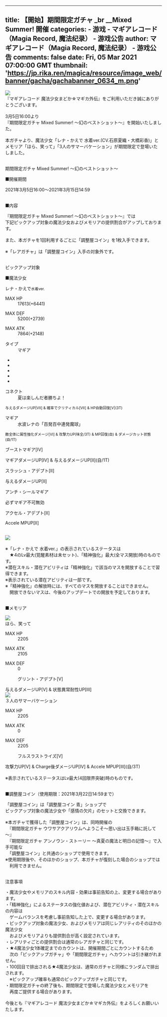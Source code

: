 
---
title: 【開始】期間限定ガチャ _br __Mixed Summer!  開催
categories: 
    - 游戏
    - マギアレコード（Magia Record, 魔法纪录） - 游戏公告
author: マギアレコード（Magia Record, 魔法纪录） - 游戏公告
comments: false
date: Fri, 05 Mar 2021 07:00:00 GMT
thumbnail: 'https://jp.rika.ren/magica/resource/image_web/banner/gacha/gachabanner_0634_m.png'
---

<div>   
<img src="https://jp.rika.ren/magica/resource/image_web/banner/gacha/gachabanner_0634_m.png" class="newsTextBanner" referrerpolicy="no-referrer"><br>
『マギアレコード 魔法少女まどか☆マギカ外伝』をご利用いただき誠にありがとうございます。<br>
<br>
3月5日16:00より<br>
『<span class="c_red">期間限定ガチャ Mixed Summer! ～幻のベストショット～</span>』を開始いたしました。<br>
<br>
本ガチャより、魔法少女「<span class="c_red">レナ・かえで 水着ver.(CV.石原夏織・大橋彩香)</span>」と<br>
メモリア「<span class="c_red">ほら、笑って</span>」「<span class="c_red">3人のサマーバケーション</span>」が期間限定で登場いたしました。<br>
<br>
<p class="newsHead">期間限定ガチャ Mixed Summer! ～幻のベストショット～</p>
<p class="newsHeadUnder">■開催期間</p>
2021年3月5日16:00～2021年3月15日14:59<br>
<br>
<p class="newsHeadUnder">■内容</p>
『<span class="c_red">期間限定ガチャ Mixed Summer! ～幻のベストショット～</span>』では<br>
下記ピックアップ対象の魔法少女およびメモリアの提供割合がアップしております。<br>
<br>
また、本ガチャを1回利用するごとに「調整屋コイン」を1枚入手できます。<br>
<br>
<span class="c_red">※「レアガチャ」は「調整屋コイン」入手の対象外です。</span><br>
<br>
<p class="newsHead">ピックアップ対象</p>
<p class="newsHeadUnder">■魔法少女</p>
<div class="pickUpDetail CARD ENHANCE">
<div class="pickUpCard">
<div data-nativebgkey="frame_water_rank_4" data-src="resource/image_native/card/frame/frame_water_rank_4.png" class="pickUpCardFrame"></div>
<img class="pickUpCardImage" data-nativeimgkey="card_12094_c" data-src="resource/image_native/card/image/card_12094_c.png" alt src="https://jp.rika.ren/resource/image_native/card/image/card_12094_c.png" referrerpolicy="no-referrer">
</div>
<div class="detailWrap">
<div class="attribute"><div class="attIcon type_f WATER"></div></div>
<div class="charaName">レナ・かえで<small>水着ver.</small></div>
<div class="rarity MAX_5 DEFAULT_4"><span class="stars star1"></span><span class="stars star2"></span><span class="stars star3"></span><span class="stars star4"></span><span class="stars star5"></span></div>
<div class="status1">
<dl class="common_dl"><dt>MAX HP</dt><dd>17613<span class="add">(+6441)</span></dd></dl>
<dl class="common_dl"><dt>MAX DEF</dt><dd>5200<span class="add">(+2739)</span></dd></dl>
</div>
<div class="status2">
<dl class="common_dl"><dt>MAX ATK</dt><dd>7864<span class="add">(+2148)</span></dd></dl>
<dl class="common_dl"><dt>タイプ</dt><dd>マギア</dd></dl>
</div>
<ul class="commandList">
<li class="MPUP"></li>
<li class="MPUP"></li>
<li class="RANGE_V"></li>
<li class="CHARGE"></li>
<li class="CHARGE"></li>
</ul>
<div class="connectWrap">
<dl class="common_dl"><dt>コネクト</dt><dd class="c_purple">夏は楽しんだ者勝ちよ！</dd></dl>
<div class="description"><small>与えるダメージUP[Ⅶ] & 確率でクリティカル[Ⅶ] & HP自動回復[Ⅴ](3T)</small></div>
</div>
<div class="magiaWrap">
<dl class="common_dl"><dt>マギア</dt><dd class="c_purple">水波レナの「百発百中連発魔球」</dd></dl>
<div class="description"><small>敵全体に属性強化ダメージ[Ⅵ] & 攻撃力UP(味全/3T) & MP回復(自) & ダメージカット状態(自/1T)</small></div>
</div>
</div>
<div class="enhancementList">
<div class="skill">
<p class="skillName c_purple">ブーストマギア[Ⅳ]</p>
<p class="skillDescription">マギアダメージUP[Ⅳ] & 与えるダメージUP[Ⅱ](自/1T)</p>
</div>
<div class="ability">
<p class="skillName c_purple">スラッシュ・アデプト[Ⅱ]</p>
<p class="skillDescription">与えるダメージUP[Ⅱ]</p>
</div>
<div class="ability">
<p class="skillName c_purple">アンチ・シールマギア</p>
<p class="skillDescription">必ずマギア不可無効</p>
</div>
<div class="ability">
<p class="skillName c_purple">アクセル・アデプト[Ⅱ]</p>
<p class="skillDescription">Accele MPUP[Ⅱ]</p>
</div>
</div>
</div>
<br>
<img src="https://jp.rika.ren/magica/resource/image_web/announce/announce_2103033.png" class="announceImg" style="display: block;margin: 0 auto;" referrerpolicy="no-referrer">
<br>
<span class="c_red">※「レナ・かえで 水着ver.」の表示されているステータスは<br>
  　★4のLv最大(覚醒素材は未セット)、「精神強化」最大(全マス開放)時のものです。<br>
  ※潜在スキル・潜在アビリティは「精神強化」で該当のマスを開放することで習得できます。<br>
  ※表示されている潜在アビリティは一部です。<br>
  ※「精神強化」の解放時には、すべてのマスを開放することはできません。<br>
  　開放できないマスは、今後のアップデートでの開放を予定しております。</span><br>
<br>
<p class="newsHeadUnder">■メモリア</p>
<div class="pickUpDetail MEMORIA ABILITY">
<div class="pickUpCard">
<img class="pickUpCardImage" data-nativeimgkey="memoria_1519_c" data-src="resource/image_native/memoria/memoria_1519_c.png" src="https://jp.rika.ren/resource/image_native/memoria/memoria_1519_c.png" referrerpolicy="no-referrer">
</div>
<div class="detailWrap">
<div class="memoriaTypeIcon"></div>
<div class="memoriaTypeName"></div>
<div class="rarity DEFAULT_4"><span class="stars star1"></span><span class="stars star2"></span><span class="stars star3"></span><span class="stars star4"></span><span class="stars star5"></span></div>
<div class="memoriaName">ほら、笑って</div>
<div class="memoriaStatus">
<dl class="common_dl"><dt>MAX HP</dt><dd>2205</dd></dl>
<dl class="common_dl"><dt>MAX ATK</dt><dd>2105</dd></dl>
<dl class="common_dl"><dt>MAX DEF</dt><dd>0</dd></dl>
</div>
<div class="description">
<dl class="common_dl"><dt></dt><dd>グリント・アデプト[Ⅴ]</dd></dl>
<div class="memoriaDetail">与えるダメージUP[Ⅴ] & 状態異常耐性UP[Ⅲ]</div>
</div>
</div>
</div>
<div class="pickUpDetail MEMORIA SKILL">
<div class="pickUpCard">
<img class="pickUpCardImage" data-nativeimgkey="memoria_1520_c" data-src="resource/image_native/memoria/memoria_1520_c.png" src="https://jp.rika.ren/resource/image_native/memoria/memoria_1520_c.png" referrerpolicy="no-referrer">
</div>
<div class="detailWrap">
<div class="memoriaTypeIcon"></div>
<div class="memoriaTypeName"></div>
<div class="rarity DEFAULT_4"><span class="stars star1"></span><span class="stars star2"></span><span class="stars star3"></span><span class="stars star4"></span><span class="stars star5"></span></div>
<div class="memoriaName">３人のサマーバケーション</div>
<div class="memoriaStatus">
<dl class="common_dl"><dt>MAX HP</dt><dd>2205</dd></dl>
<dl class="common_dl"><dt>MAX ATK</dt><dd>0</dd></dl>
<dl class="common_dl"><dt>MAX DEF</dt><dd>2205</dd></dl>
</div>
<div class="description">
<dl class="common_dl"><dt></dt><dd>フルスラストライズ[Ⅴ]</dd></dl>
<div class="memoriaDetail">攻撃力UP[Ⅴ] & Charge後ダメージUP[Ⅳ] & Accele MPUP[Ⅲ](自/3T)</div>
</div>
</div>
</div>
<br>
<span class="c_red">※表示されているステータスはLv最大(4回限界突破)時のものです。</span><br>
<br>
<p class="newsHeadUnder">■調整屋コイン（使用期限：2021年3月22日14:59まで）</p>
「調整屋コイン」は「調整屋コイン 青」ショップで<br>
ピックアップ対象の魔法少女や「感情の欠片」のセットと交換できます。<br>
<br>
<span class="c_red">※本ガチャで獲得した「調整屋コイン」は、同時開催の<br>
　『期間限定ガチャ ウワサアクアリウムへようこそ～思い出は玉手箱に託して～』<br>
　『期間限定ガチャ アンノウン・ストーリー 〜真夏の魔法と明日の記憶〜』で入手可能な<br>
　「調整屋コイン」と共通のショップで使用できます。<br>
※使用期限後や、そのほかのショップ、本ガチャが復刻した場合のショップでは<br>
　利用できません。</span><br>
<br>
<p class="newsHead">注意事項</p>
・魔法少女やメモリアのスキル内容・効果は事前告知の上、変更する場合があります。<br>
・「精神強化」によるステータスの強化値および、潜在アビリティ・潜在スキルの内容は<br>
　ゲームバランスを考慮し事前告知した上で、変更する場合があります。<br>
・ピックアップ対象の魔法少女、およびメモリアは同じレアリティのそのほかの魔法少女<br>
　およびメモリアよりも提供割合が高く設定されています。<br>
・レアリティごとの提供割合は通常のレアガチャと同じです。<br>
・★4魔法少女1体確定までのカウントは、開催期間ごとにカウントするため<br>
　次の「ピックアップガチャ」や「期間限定ガチャ」へカウントは引き継がれません。<br>
・100回目で排出される★4魔法少女は、通常のガチャと同様にランダムで排出されます。<br>
　※ピックアップ確率も通常のピックアップガチャと同じです。<br>
・期間限定ガチャの終了後も、期間限定で登場した魔法少女とメモリアを<br>
　再度ご提供する場合があります。<br>
<br>
今後とも『マギアレコード 魔法少女まどか☆マギカ外伝』をよろしくお願いいたします。<br>  
</div>
            